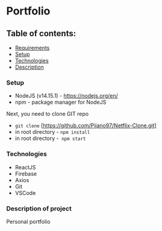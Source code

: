 # Portfolio

## Table of contents:

- [Requirements](#requirements)
- [Setup](#setup)
- [Technologies](#technologies)
- [Description](#description)

### Setup

- NodeJS (v14.15.1) - https://nodejs.org/en/
- npm - package manager for NodeJS

Next, you need to clone GIT repo

- `git clone` [https://github.com/Pijano97/Netflix-Clone.git]
- in root directory - `npm install`
- in root directory -` npm start`

### Technologies

- ReactJS
- Firebase
- Axios
- Git
- VSCode

### Description of project

Personal portfolio
